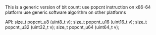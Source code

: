 This is a generic version of bit count:
	use popcnt instruction on x86-64 platform
	use generic software algorithm on other platforms

API:
	size_t popcnt_u8 (uint8_t v);
	size_t popcnt_u16 (uint16_t v);
	size_t popcnt_u32 (uint32_t v);
	size_t popcnt_u64 (uint64_t v);
